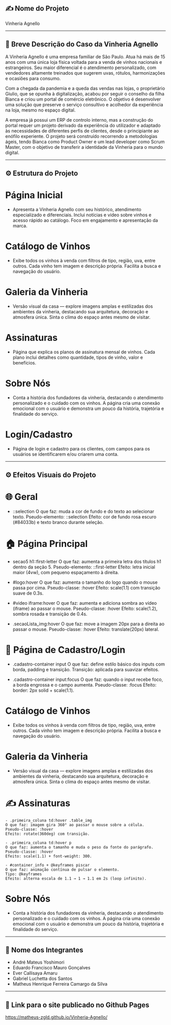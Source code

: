 ## ✍️ Nome do Projeto

Vinheria Agnello

---

## 📄 Breve Descrição do Caso da Vinheria Agnello

A Vinheria Agnello é uma empresa familiar de São Paulo. Atua há mais de 15 anos com uma única loja física voltada para a venda de vinhos nacionais e estrangeiros. Seu maior diferencial é o atendimento personalizado, com vendedores altamente treinados que sugerem uvas, rótulos, harmonizações e ocasiões para consumo.

Com a chegada da pandemia e a queda das vendas nas lojas, o proprietário Giulio, que se opunha à digitalização, acabou por seguir o conselho da filha Bianca e criou um portal de comércio eletrônico. O objetivo é desenvolver uma solução que preserve o serviço consultivo e acolhedor da experiência na loja, mesmo no espaço digital.

A empresa já possui um ERP de controlo interno, mas a construção do portal requer um projeto derivado da experiência do utilizador e adaptado às necessidades de diferentes perfis de clientes, desde o principiante ao enófilo experiente. O projeto será construído recorrendo a metodologias ágeis, tendo Bianca como Product Owner e um lead developer como Scrum Master, com o objetivo de transferir a identidade da Vinheria para o mundo digital.

---

## ⚙️ Estrutura do Projeto

 # Página Inicial
   - Apresenta a Vinheria Agnello com seu histórico, atendimento especializado e diferenciais. Inclui notícias e vídeo sobre vinhos e acesso rápido ao catálogo. Foco em engajamento e apresentação da marca.

 # Catálogo de Vinhos
   - Exibe todos os vinhos à venda com filtros de tipo, região, uva, entre outros. Cada vinho tem imagem e descrição própria. Facilita a busca e navegação do usuário.
   
 # Galeria da Vinheria
   - Versão visual da casa — explore imagens amplas e estilizadas dos ambientes da vinheria, destacando sua arquitetura, decoração e atmosfera única. Sinta o clima do espaço antes mesmo de visitar.

 # Assinaturas
   - Página que explica os planos de assinatura mensal de vinhos. Cada plano inclui detalhes como quantidade, tipos de vinho, valor e benefícios.

 # Sobre Nós
   - Conta a história dos fundadores da vinheria, destacando o atendimento personalizado e o cuidado com os vinhos. A página cria uma conexão emocional com o usuário e demonstra um pouco da história, trajetória e finalidade do serviço.

 # Login/Cadastro
   - Página de login e cadastro para os clientes, com campos para os usuários se identificarem e/ou criarem uma conta.

---

## ⚙️ Efeitos Visuais do Projeto

 # 🌐 Geral
   - ::selection
     O que faz: muda a cor de fundo e do texto ao selecionar texto.
     Pseudo-elemento: ::selection
     Efeito: cor de fundo rosa escuro (#84033b) e texto branco durante seleção.

 # 🏠 Página Principal
   - secao5 h1::first-letter
     O que faz: aumenta a primeira letra dos títulos h1 dentro da seção 5.
     Pseudo-elemento: ::first-letter
     Efeito: letra inicial maior (4vw), com pequeno espaçamento à direita.
   
   - #logo:hover
     O que faz: aumenta o tamanho do logo quando o mouse passa por cima.
     Pseudo-classe: :hover
     Efeito: scale(1.1) com transição suave de 0.3s.
   
   - #video iframe:hover
     O que faz: aumenta e adiciona sombra ao vídeo (iframe) ao passar o mouse.
     Pseudo-classe: :hover
     Efeito: scale(1.2), sombra rosada e transição de 0.4s.
   
   - .secaoLista_img:hover
     O que faz: move a imagem 20px para a direita ao passar o mouse.
     Pseudo-classe: :hover
     Efeito: translate(20px) lateral.

 # 🔐 Página de Cadastro/Login
   - .cadastro-container input
   O que faz: define estilo básico dos inputs com borda, padding e transição.
   Transição: aplicada para suavizar efeitos.
   
   - .cadastro-container input:focus
   O que faz: quando o input recebe foco, a borda engrossa e o campo aumenta.
   Pseudo-classe: :focus
   Efeito: border: 2px solid + scale(1.1).

 # Catálogo de Vinhos
   - Exibe todos os vinhos à venda com filtros de tipo, região, uva, entre outros. Cada vinho tem imagem e descrição própria. Facilita a busca e navegação do usuário.
   
 # Galeria da Vinheria
   - Versão visual da casa — explore imagens amplas e estilizadas dos ambientes da vinheria, destacando sua arquitetura, decoração e atmosfera única. Sinta o clima do espaço antes mesmo de visitar.

  # ✍️ Assinaturas
    - .primeira_coluna td:hover .table_img
    O que faz: imagem gira 360° ao passar o mouse sobre a célula.
    Pseudo-classe: :hover
    Efeito: rotate(360deg) com transição.
    
    - .primeira_coluna td:hover p
    O que faz: aumenta o tamanho e muda o peso da fonte do parágrafo.
    Pseudo-classe: :hover
    Efeito: scale(1.1) + font-weight: 300.
    
    - #container_info + @keyframes piscar
    O que faz: animação contínua de pulsar o elemento.
    Tipo: @keyframes
    Efeito: alterna escala de 1.1 → 1 → 1.1 em 2s (loop infinito).

 # Sobre Nós
   - Conta a história dos fundadores da vinheria, destacando o atendimento personalizado e o cuidado com os vinhos. A página cria uma conexão emocional com o usuário e demonstra um pouco da história, trajetória e finalidade do serviço.



---

## 👤 Nome dos Integrantes
 - André Mateus Yoshimori
 - Eduardo Francisco Mauro Gonçalves
 - Ever Callisaya Amaru
 - Gabriel Luchetta dos Santos
 - Matheus Henrique Ferreira Camargo da Silva

---

## 👾 Link para o site publicado no Github Pages

https://matheus-zgld.github.io/Vinheria-Agnello/
